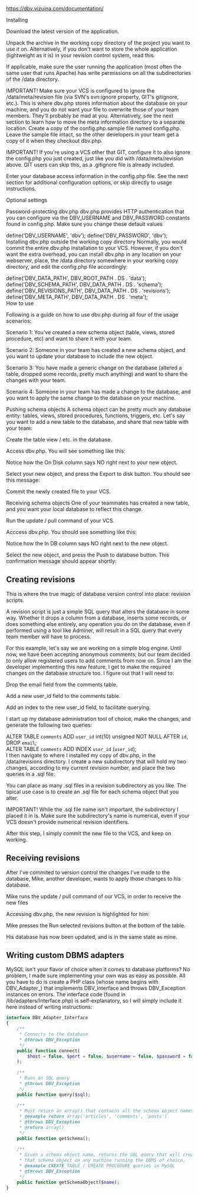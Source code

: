 https://dbv.vizuina.com/documentation/

Installing

Download the latest version of the application.

Unpack the archive in the working copy directory of the project you want to use it on. Alternatively, if you don't want to store the whole application (lightweight as it is) in your revision control system, read this.

If applicable, make sure the user running the application (most often the same user that runs Apache) has write permissions on all the subdirectories of the /data directory.

IMPORTANT! Make sure your VCS is configured to ignore the /data/meta/revision file (via SVN's svn:ignore property, GIT's gitignore, etc.). This is where dbv.php stores information about the database on your machine, and you do not want your file to overwrite those of your team members. They'll probably be mad at you. Alternatively, see the next section to learn how to move the meta information directory to a separate location.
Create a copy of the config.php.sample file named config.php. Leave the sample file intact, so the other developers in your team get a copy of it when they checkout dbv.php.

IMPORTANT! If you're using a VCS other that GIT, configure it to also ignore the config.php you just created, just like you did with /data/meta/revision above. GIT users can skip this, as a .gitignore file is already included.

Enter your database access information in the config.php file. See the next section for additional configuration options, or skip directly to usage instructions.

Optional settings

Password-protecting dbv.php
dbv.php provides HTTP authentication that you can configure via the DBV_USERNAME and DBV_PASSWORD constants found in config.php. Make sure you change these default values

define('DBV_USERNAME', 'dbv');
define('DBV_PASSWORD', 'dbv');	
Installing dbv.php outside the working copy directory
Normally, you would commit the entire dbv.php installation to your VCS. However, if you don't want the extra overhead, you can install dbv.php in any location on your webserver, place, the /data directory somewhere in your working copy directory, and edit the config.php file accordingly:

define('DBV_DATA_PATH', DBV_ROOT_PATH . DS . 'data');
define('DBV_SCHEMA_PATH', DBV_DATA_PATH . DS . 'schema');
define('DBV_REVISIONS_PATH', DBV_DATA_PATH . DS . 'revisions');
define('DBV_META_PATH', DBV_DATA_PATH . DS . 'meta');	
How to use

Following is a guide on how to use dbv.php during all four of the usage scenarios:

Scenario 1: You've created a new schema object (table, views, stored procedure, etc) and want to share it with your team.

Scenario 2: Someone in your team has created a new schema object, and you want to update your database to include the new object.

Scenario 3: You have made a generic change on the database (altered a table, dropped some records, pretty much anything) and want to share the changes with your team.

Scenario 4: Someone in your team has made a change to the database, and you want to apply the same change to the database on your machine.

Pushing schema objects
A schema object can be pretty much any database entity: tables, views, stored procedures, functions, triggers, etc. Let's say you want to add a new table to the database, and share that new table with your team:

Create the table view / etc. in the database.

Access dbv.php. You will see something like this:



Notice how the On Disk column says NO right next to your new object.

Select your new object, and press the Export to disk button. You should see this message:



Commit the newly created file to your VCS.

Receiving schema objects
One of your teammates has created a new table, and you want your local database to reflect this change.

Run the update / pull command of your VCS.

Acccess dbv.php. You should see something like this:



Notice how the In DB column says NO right next to the new object.

Select the new object, and press the Push to database button. This confirmation message should appear shortly:



## Creating revisions
This is where the true magic of database version control into place: revision scripts.

A revision script is just a simple SQL query that alters the database in some way. Whether it drops a column from a database, inserts some records, or does something else entirely, any operation you do on the database, even if performed using a tool like Adminer, will result in a SQL query that every team member will have to process.

For this example, let's say we are working on a simple blog engine. Until now, we have been accepting anonymous comments, but our team decided to only allow registered users to add comments from now on. Since I am the developer implementing this new feature, I get to make the required changes on the database structure too. I figure out that I will need to:

Drop the email field from the comments table.

Add a new user_id field to the comments table.

Add an index to the new user_id field, to facilitate querying.

I start up my database administration tool of choice, make the changes, and generate the following two queries:

ALTER TABLE `comments`
ADD `user_id` int(10) unsigned NOT NULL AFTER `id`,
DROP `email`;	
ALTER TABLE `comments`
ADD INDEX `user_id` (`user_id`);	
I then navigate to where I installed my copy of dbv.php, in the /data/revisions directory. I create a new subdirectory that will hold my two changes, according to my current revision number, and place the two queries in a .sql file:



You can place as many .sql files in a revision subdirectory as you like. The tipical use case is to create an .sql file for each schema object that you alter.

IMPORTANT! While the .sql file name isn't important, the subdirectory I placed it in is. Make sure the subdirectory's name is numerical, even if your VCS doesn't provide numerical revision identifiers.

After this step, I simply commit the new file to the VCS, and keep on working.

## Receiving revisions
After I've commited to version control the changes I've made to the database, Mike, another developer, wants to apply those changes to his database.

Mike runs the update / pull command of our VCS, in order to receive the new files

Accessing dbv.php, the new revision is highlighted for him:

Mike presses the Run selected revisions button at the bottom of the table.

His database has now been updated, and is in the same state as mine.

## Writing custom DBMS adapters

MySQL isn't your flavor of choice when it comes to database platforms? No problem, I made sure implementing your own was as easy as possible. All you have to do is create a PHP class (whose name begins with DBV_Adapter_) that implements DBV_Interface and throws DBV_Exception instances on errors. The interface code (found in /lib/adapters/Interface.php) is self-explanatory, so I will simply include it here instead of writing instructions:

```php
interface DBV_Adapter_Interface
{
    /**
     * Connects to the database
     * @throws DBV_Exception
     */
    public function connect(
        $host = false, $port = false, $username = false, $password = false, $database_name = false
    );
 
    /**
     * Runs an SQL query
     * @throws DBV_Exception
     */
    public function query($sql);
 
    /**
     * Must return an array() that contains all the schema object names in the database
     * @example return array('articles', 'comments', 'posts')
     * @throws DBV_Exception
     * @return array()
     */
    public function getSchema();
 
    /**
     * Given a schema object name, returns the SQL query that will create 
     * that schema object on any machine running the DBMS of choice.
     * @example CREATE TABLE / CREATE PROCEDURE queries in MySQL
     * @throws DBV_Exception
     */
    public function getSchemaObject($name);
}
```